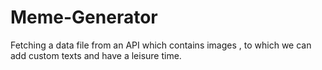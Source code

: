 # Meme-Generator
Fetching a data file from an API which contains images , to which we can add custom texts and have a leisure time.

